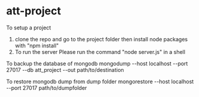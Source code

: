 # att-project

To setup a project 
1. clone the repo and go to the project folder
 then install node packages with "npm install"
2. To run the server Please run the command "node server.js" 
in a shell


To backup the database of mongodb
mongodump --host localhost --port 27017 --db att_project --out path/to/destination


To restore mongodb dump from dump folder
mongorestore --host localhost --port 27017 path/to/dumpfolder